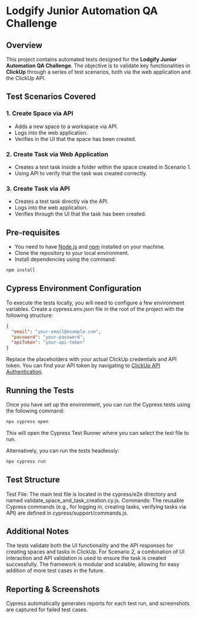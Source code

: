# Lodgify Junior Automation QA Challenge

## Overview

This project contains automated tests designed for the **Lodgify Junior Automation QA Challenge**. The objective is to validate key functionalities in **ClickUp** through a series of test scenarios, both via the web application and the ClickUp API.

## Test Scenarios Covered

### 1. Create Space via API

- Adds a new space to a workspace via API.
- Logs into the web application.
- Verifies in the UI that the space has been created.

### 2. Create Task via Web Application

- Creates a test task inside a folder within the space created in Scenario 1.
- Using API to verify that the task was created correctly.

### 3. Create Task via API

- Creates a test task directly via the API.
- Logs into the web application.
- Verifies through the UI that the task has been created.

## Pre-requisites

- You need to have [Node.js](https://nodejs.org/) and [npm](https://www.npmjs.com/) installed on your machine.
- Clone the repository to your local environment.
- Install dependencies using the command:

```bash
npm install
```

## Cypress Environment Configuration

To execute the tests locally, you will need to configure a few environment variables. Create a cypress.env.json file in the root of the project with the following structure:

```json
{
  "email": "your-email@example.com",
  "password": "your-password",
  "apiToken": "your-api-token"
}
```

Replace the placeholders with your actual ClickUp credentials and API token. You can find your API token by navigating to [ClickUp API Authentication](https://clickup.com/api/developer-portal/authentication/#personal-token).

## Running the Tests

Once you have set up the environment, you can run the Cypress tests using the following command:

```bash
npx cypress open
```

This will open the Cypress Test Runner where you can select the test file to run.

Alternatively, you can run the tests headlessly:

```bash
npx cypress run
```

## Test Structure

Test File: The main test file is located in the cypress/e2e directory and named validate_space_and_task_creation.cy.js.
Commands: The reusable Cypress commands (e.g., for logging in, creating tasks, verifying tasks via API) are defined in cypress/support/commands.js.

## Additional Notes

The tests validate both the UI functionality and the API responses for creating spaces and tasks in ClickUp.
For Scenario 2, a combination of UI interaction and API validation is used to ensure the task is created successfully.
The framework is modular and scalable, allowing for easy addition of more test cases in the future.

## Reporting & Screenshots

Cypress automatically generates reports for each test run, and screenshots are captured for failed test cases.
